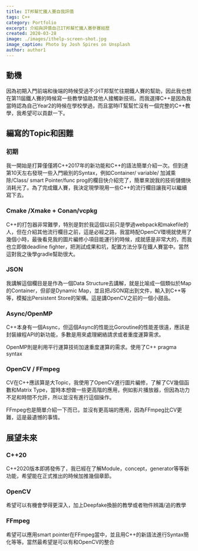 ```yaml
---
title: IT邦幫忙鐵人賽自我評價
tags: C++
category: Portfolio
excerpt: 介紹與評價自己IT邦幫忙鐵人賽參賽經歷
created: 2020-03-28
image: ./images/ithelp-screen-shot.jpg
image_caption: Photo by Josh Spires on Unsplash
author: author1
---
```


## 動機

因為初期入門前端和後端的時候受過不少IT邦幫忙往期鐵人賽的幫助，因此我也想在第11屆鐵人賽的時候寫一些教學協助其他人接觸新技術。而我選擇C++是因為我當時認為自己Year2的時候在學校學過，而且當時IT幫幫忙沒有一個完整的C++教學，我希望可以貢獻一下。

## 編寫的Topic和困難

### 初期

我一開始是打算僅僅將C++2017年的新功能和C++的語法簡單介紹一次。但到達第10天左右發現一些入門級別的Syntax，例如Container/ variable/ 加減乘除/Class/ smart Pointer/func prog的欄目快介紹完了，簡單來說我的技術儲備快消耗光了。為了完成鐵人賽，我決定現學現用一些C++的流行欄目讓我可以繼續寫下去。

### Cmake /Xmake + Conan/vcpkg

C++的打包器非常難學，特別是對於我這個以前只是學過webpack和makefile的人，但在介紹其他流行欄目之前，這是必經之路，我當時配OpenCV環境就使用了幾個小時，最後看見我的圖片編修小項目能運行的時候，成就感是非常大的，而我也立即做deadline fighter，把測試成果和坑，配置方法分享在鐵人賽當中。當然這對我之後學gradle幫助很大。

### JSON

我講解這個欄目是是作為一個Data Structure去講解，就是比喻成一個類似於Map的Container，但卻是Dynamic Map，並且把JSON寫出到文件，輸入到C++等等，模擬出Persistent Store的架構。這是講OpenCV之前的一個小甜品。

### Async/OpenMP

C++本身有一個Async，但這個Async的性能比Goroutine的性能差很遠，應該是封裝線程API的新功能，多數是用來處理網絡請求或者重度運算需求。

OpenMP則是利用平行運算技術加速重度運算的需求。使用了C++ pragma syntax

### OpenCV / FFmpeg

CV在C++應該算是大Topic，我使用了OpenCV進行圖片編修，了解了CV幾個函數和Matrix Type，當時本想做一些更高階的應用，例如影片播放器，但因為功力不足和時間不允許，所以並沒有進行這個操作。

FFmpeg也是簡單介紹一下而已，並沒有更高端的應用，因為FFmpeg比CV更難，這是最遺憾的事情。

## 展望未來

### C++20

C++2020版本即將發佈了，我已經在了解Module，concept，generator等等新功能，希望能在正式推出的時候加推幾個章節。

### OpenCV

希望可以有機會學得更深入，加上Deepfake換臉的教學或者物件辨識/追的教學

### FFmpeg

希望可以應用smart pointer在FFmpeg當中，並且用C++的新語法進行Syntax簡化等等。當然最希望是可以有和OpenCV的整合